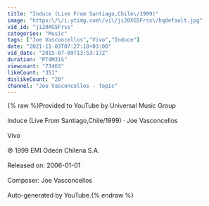 ```yaml
---
title: "Induce (Live From Santiago,Chile\/1999)"
image: "https:\/\/i.ytimg.com\/vi\/ji20XG5Frss\/hqdefault.jpg"
vid_id: "ji20XG5Frss"
categories: "Music"
tags: ["Joe Vasconcellos","Vivo","Induce"]
date: "2021-11-03T07:27:18+03:00"
vid_date: "2015-07-09T13:53:17Z"
duration: "PT4M31S"
viewcount: "73463"
likeCount: "351"
dislikeCount: "20"
channel: "Joe Vasconcellos - Topic"
---
```

{% raw %}Provided to YouTube by Universal Music Group<br /><br />Induce (Live From Santiago,Chile/1999) · Joe Vasconcellos<br /><br />Vivo<br /><br />℗ 1999 EMI Odeón Chilena S.A.<br /><br />Released on: 2006-01-01<br /><br />Composer: Joe Vasconcellos<br /><br />Auto-generated by YouTube.{% endraw %}
